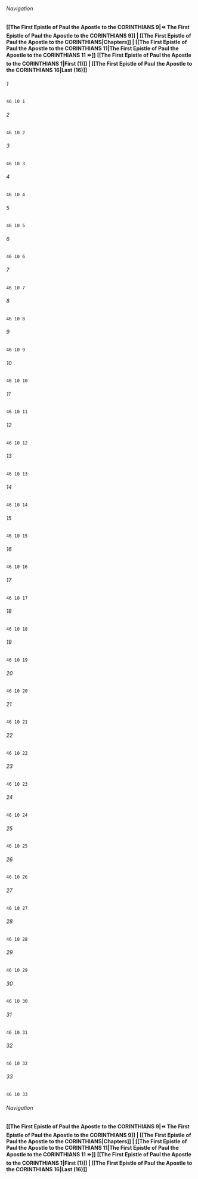 
###### Navigation
**[[The First Epistle of Paul the Apostle to the CORINTHIANS 9|⏪ The First Epistle of Paul the Apostle to the CORINTHIANS 9]] | [[The First Epistle of Paul the Apostle to the CORINTHIANS|Chapters]] | [[The First Epistle of Paul the Apostle to the CORINTHIANS 11|The First Epistle of Paul the Apostle to the CORINTHIANS 11 ⏩]]**
**[[The First Epistle of Paul the Apostle to the CORINTHIANS 1|First (1)]] | [[The First Epistle of Paul the Apostle to the CORINTHIANS 16|Last (16)]]**

###### 1
``` verse
46 10 1 
```
###### 2
``` verse
46 10 2 
```
###### 3
``` verse
46 10 3 
```
###### 4
``` verse
46 10 4 
```
###### 5
``` verse
46 10 5 
```
###### 6
``` verse
46 10 6 
```
###### 7
``` verse
46 10 7 
```
###### 8
``` verse
46 10 8 
```
###### 9
``` verse
46 10 9 
```
###### 10
``` verse
46 10 10 
```
###### 11
``` verse
46 10 11 
```
###### 12
``` verse
46 10 12 
```
###### 13
``` verse
46 10 13 
```
###### 14
``` verse
46 10 14 
```
###### 15
``` verse
46 10 15 
```
###### 16
``` verse
46 10 16 
```
###### 17
``` verse
46 10 17 
```
###### 18
``` verse
46 10 18 
```
###### 19
``` verse
46 10 19 
```
###### 20
``` verse
46 10 20 
```
###### 21
``` verse
46 10 21 
```
###### 22
``` verse
46 10 22 
```
###### 23
``` verse
46 10 23 
```
###### 24
``` verse
46 10 24 
```
###### 25
``` verse
46 10 25 
```
###### 26
``` verse
46 10 26 
```
###### 27
``` verse
46 10 27 
```
###### 28
``` verse
46 10 28 
```
###### 29
``` verse
46 10 29 
```
###### 30
``` verse
46 10 30 
```
###### 31
``` verse
46 10 31 
```
###### 32
``` verse
46 10 32 
```
###### 33
``` verse
46 10 33 
```

###### Navigation
**[[The First Epistle of Paul the Apostle to the CORINTHIANS 9|⏪ The First Epistle of Paul the Apostle to the CORINTHIANS 9]] | [[The First Epistle of Paul the Apostle to the CORINTHIANS|Chapters]] | [[The First Epistle of Paul the Apostle to the CORINTHIANS 11|The First Epistle of Paul the Apostle to the CORINTHIANS 11 ⏩]]**
**[[The First Epistle of Paul the Apostle to the CORINTHIANS 1|First (1)]] | [[The First Epistle of Paul the Apostle to the CORINTHIANS 16|Last (16)]]**

